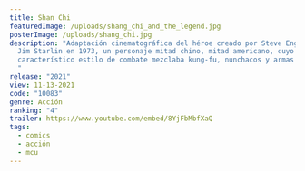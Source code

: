 ```yaml
---
title: Shan Chi
featuredImage: /uploads/shang_chi_and_the_legend.jpg
posterImage: /uploads/shang_chi.jpg
description: "Adaptación cinematográfica del héroe creado por Steve Englehart y
  Jim Starlin en 1973, un personaje mitad chino, mitad americano, cuyo
  característico estilo de combate mezclaba kung-fu, nunchacos y armas de fuego.
  "
release: "2021"
view: 11-13-2021
code: "10083"
genre: Acción
ranking: "4"
trailer: https://www.youtube.com/embed/8YjFbMbfXaQ
tags:
  - comics
  - acción
  - mcu
---
```

